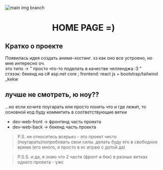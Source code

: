 ![main img branch](https://www.digiseller.ru/preview/319113/p1_3840389_282e566e.jpg)

<div id="toc">
  <ul align="center" style="list-style: none">
    <summary>
      <h1>
        HOME PAGE =)
      </h1>
    </summary>
  </ul>
</div>

**<h2>Кратко о проекте</h2>**
Появилась идея создать аниме-хостинг. хз как оно все устроено, но мне интересно оч. <br>
это типо -> " просто что-то поделать в качестве челленджа :3 " <br>
стэээк: бекенд на c# asp.net core ; frontend: react js + bootstrap/tailwind _kekw 

**<h2>лучше не смотреть, ю ноу??</h2>**
...но если хочите поугарать или просто понять что и где лежит, то основной код буду коммитить в соответствующие ветки<br>
- dev-web-front -> фронтенд часть проекта
- dev-web-back -> бекенд часть проекта

> P.S. не относитесь всерьез - это проект чисто (поугарать)попробовать свои силы. делать буду его в свободное время (его много, я просто в кс играю с дотой да)

  > P.S.S. и да, я знаю что 2 части (фронт и бек) в разных ветках одного проекта - ужс   
